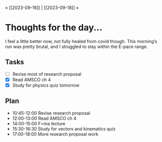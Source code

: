 « [[2023-09-16]] | [[2023-09-18]] » 
# Thoughts for the day...

I feel a little better now, not fully healed from covid though. This morning’s run was pretty brutal, and I struggled to stay within the E-pace range.

## Tasks

- [ ] Revise most of research proposal
- [x] Read AMSCO ch 4
- [x] Study for physics quiz tomorrow

## Plan
- 10:45-12:00 Revise research proposal
- 12:00-13:00 Read AMSCO ch 4
- 14:00-15:00 F=ma lecture
- 15:30-16:30 Study for vectors and kinematics quiz
- 17:00-18:00 More research proposal work